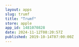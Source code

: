 ```yaml
---
layout: apps
slug: trumf
title: "Trumf"
store: apple
app_id: 1481070828
date: 2024-11-12T08:20:57Z
published: 2019-10-14T07:00:00Z
---
```

